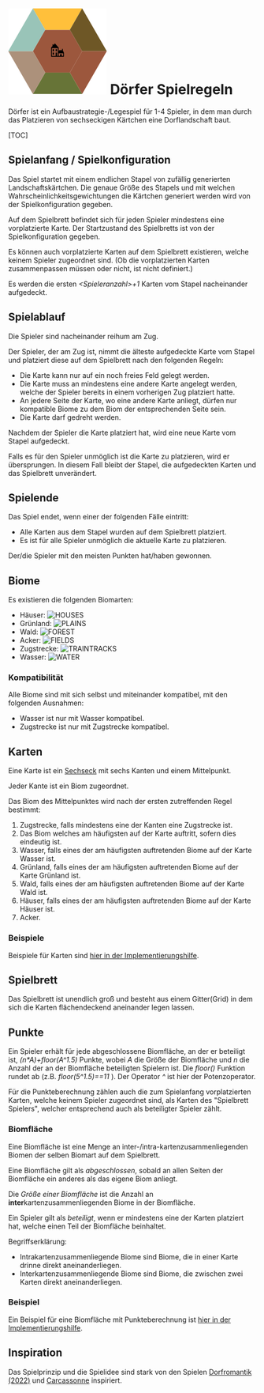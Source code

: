 # ![](graphics/logo.svg) Dörfer Spielregeln

Dörfer ist ein Aufbaustrategie-/Legespiel für 1-4 Spieler, in dem man durch das Platzieren von sechseckigen Kärtchen eine Dorflandschaft baut.


[TOC]

## Spielanfang / Spielkonfiguration

Das Spiel startet mit einem endlichen Stapel von zufällig generierten Landschaftskärtchen. Die genaue Größe des Stapels und mit welchen Wahrscheinlichkeitsgewichtungen die Kärtchen generiert werden wird von der Spielkonfiguration gegeben.

Auf dem Spielbrett befindet sich für jeden Spieler mindestens eine vorplatzierte Karte. Der Startzustand des Spielbretts ist von der Spielkonfiguration gegeben.

Es können auch vorplatzierte Karten auf dem Spielbrett existieren, welche keinem Spieler zugeordnet sind.
(Ob die vorplatzierten Karten zusammenpassen müssen oder nicht, ist nicht definiert.)

Es werden die ersten _\<Spieleranzahl\>+1_ Karten vom Stapel nacheinander aufgedeckt.

## Spielablauf

Die Spieler sind nacheinander reihum am Zug.

Der Spieler, der am Zug ist, nimmt die älteste aufgedeckte Karte vom Stapel und platziert diese auf dem Spielbrett nach den folgenden Regeln:
- Die Karte kann nur auf ein noch freies Feld gelegt werden.
- Die Karte muss an mindestens eine andere Karte angelegt werden, welche der Spieler bereits in einem vorherigen Zug platziert hatte.
- An jedere Seite der Karte, wo eine andere Karte anliegt, dürfen nur kompatible Biome zu dem Biom der entsprechenden Seite sein.
- Die Karte darf gedreht werden.

Nachdem der Spieler die Karte platziert hat, wird eine neue Karte vom Stapel aufgedeckt.

Falls es für den Spieler unmöglich ist die Karte zu platzieren, wird er übersprungen. In diesem Fall bleibt der Stapel, die aufgedeckten Karten und das Spielbrett unverändert.

## Spielende
Das Spiel endet, wenn einer der folgenden Fälle eintritt:
- Alle Karten aus dem Stapel wurden auf dem Spielbrett platziert.
- Es ist für alle Spieler unmöglich die aktuelle Karte zu platzieren.

Der/die Spieler mit den meisten Punkten hat/haben gewonnen.

## Biome

Es existieren die folgenden Biomarten:
- Häuser: ![HOUSES](https://pad.gwdg.de/uploads/5ca5b37707644951d90b8b1a8.svg)
- Grünland: ![PLAINS](https://pad.gwdg.de/uploads/5ca5b37707644951d90b8b1a6.svg)
- Wald: ![FOREST](https://pad.gwdg.de/uploads/5ca5b37707644951d90b8b1a7.svg)
- Acker: ![FIELDS](https://pad.gwdg.de/uploads/5ca5b37707644951d90b8b1ab.svg)
- Zugstrecke: ![TRAINTRACKS](https://pad.gwdg.de/uploads/5ca5b37707644951d90b8b1a9.svg)
- Wasser: ![WATER](https://pad.gwdg.de/uploads/5ca5b37707644951d90b8b1aa.svg)


### Kompatibilität

Alle Biome sind mit sich selbst und miteinander kompatibel, mit den folgenden Ausnahmen:
- Wasser ist nur mit Wasser kompatibel.
- Zugstrecke ist nur mit Zugstrecke kompatibel.


## Karten

Eine Karte ist ein [Sechseck](https://www.youtube.com/watch?v=thOifuHs6eY) mit sechs Kanten und einem Mittelpunkt.

Jeder Kante ist ein Biom zugeordnet.

Das Biom des Mittelpunktes wird nach der ersten zutreffenden Regel bestimmt:
1. Zugstrecke, falls mindestens eine der Kanten eine Zugstrecke ist.
2. Das Biom welches am häufigsten auf der Karte auftritt, sofern dies eindeutig ist.
3. Wasser, falls eines der am häufigsten auftretenden Biome auf der Karte Wasser ist.
4. Grünland, falls eines der am häufigsten auftretenden Biome auf der Karte Grünland ist.
5. Wald, falls eines der am häufigsten auftretenden Biome auf der Karte Wald ist.
6. Häuser, falls eines der am häufigsten auftretenden Biome auf der Karte Häuser ist.
7. Acker.

### Beispiele

Beispiele für Karten sind [hier in der Implementierungshilfe](./IMPLEMENTIERUNGSHILFE.md#beispiel-spielverlauf).

## Spielbrett

Das Spielbrett ist unendlich groß und besteht aus einem Gitter(Grid) in dem sich die Karten flächendeckend aneinander legen lassen.

## Punkte

Ein Spieler erhält für jede abgeschlossene Biomfläche, an der er beteiligt ist, _(n\*A)+floor(A^1.5)_ Punkte, wobei _A_ die Größe der Biomfläche und _n_ die Anzahl der an der Biomfläche beteiligten Spielern ist. Die  _floor()_ Funktion rundet ab (z.B. _floor(5^1.5)==11_ ). Der Operator _^_ ist hier der Potenzoperator.

Für die Punkteberechnung zählen auch die zum Spielanfang vorplatzierten Karten, welche keinem Spieler zugeordnet sind, als Karten des "Spielbrett Spielers", welcher entsprechend auch als beteiligter Spieler zählt.

### Biomfläche

Eine Biomfläche ist eine Menge an inter-/intra-kartenzusammenliegenden Biomen der selben Biomart auf dem Spielbrett.

Eine Biomfläche gilt als *abgeschlossen*, sobald an allen Seiten der Biomfläche ein anderes als das eigene Biom anliegt.

Die *Größe einer Biomfläche* ist die Anzahl an **inter**kartenzusammenliegenden Biome in der Biomfläche.

Ein Spieler gilt als *beteiligt*, wenn er mindestens eine der Karten platziert hat, welche einen Teil der Biomfläche beinhaltet.

Begriffserklärung:
- Intrakartenzusammenliegende Biome sind Biome, die in einer Karte drinne direkt aneinanderliegen.
- Interkartenzusammenliegende Biome sind Biome, die zwischen zwei Karten direkt aneinanderliegen.

### Beispiel

Ein Beispiel für eine Biomfläche mit Punkteberechnung ist [hier in der Implementierungshilfe](./IMPLEMENTIERUNGSHILFE.md#beispiel-punkteberechnung).

## Inspiration

Das Spielprinzip und die Spielidee sind stark von den Spielen [Dorfromantik (2022)](https://toukana.com/dorfromantik/) und [Carcassonne](https://de.wikipedia.org/wiki/Carcassonne_(Spiel)) inspiriert.
